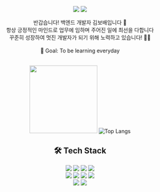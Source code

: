 
<!-- about -->
<div align=center> 
  <p>
  <a href="https://marred-hyena-0d6.notion.site/530306679a994b268a08dc3824676f5f?source=copy_link" target="_blank"><img src="https://img.shields.io/badge/Notion-%23000000.svg?style=flat-square&logo=notion&logoColor=white"/></a>
  <a href="mailto:childhop90@gmail.com" target="_blank"><img src="https://img.shields.io/badge/childhop90@gmail.com-EA4335?style=flat-square&logo=Gmail&logoColor=white"/></a>
</p>

<p>
  반갑습니다! 백엔드 개발자 김보배입니다 👋 <br/>
  항상 긍정적인 마인드로 업무에 임하며 주어진 일에 최선을 다합니다 <br/>
  꾸준히 성장하여 멋진 개발자가 되기 위해 노력하고 있습니다! 🏃‍♀️<br/>
  <br/>
  🎯 Goal: To be learning everyday <br/>
 <br/>
</p>

   <img height="180em" src="https://github-readme-stats.vercel.app/api?username=nmdkims&show_icons=true&hide_border=true&&count_private=true&include_all_commits=true" />   ![Top Langs](https://github-readme-stats.vercel.app/api/top-langs/?username=boooobea&layout=compact&hide_border=true&theme=white)


## 🛠️ Tech Stack 
<p>
  <img src="https://img.shields.io/badge/java-007396?style=flat-square&logo=java&logoColor=white"> 
  <img src="https://img.shields.io/badge/python-3776AB?style=flat-square&logo=python&logoColor=white">
  <img src="https://img.shields.io/badge/spring-%236DB33F.svg?style=flat-square&logo=spring&logoColor=white">
  <img src="https://img.shields.io/badge/Oracle-F80000?style=flat-square&logo=oracle&logoColor=white">
  <br>  
  
  <img src="https://img.shields.io/badge/html5-E34F26?style=flat-square&logo=html5&logoColor=white"> 
  <img src="https://img.shields.io/badge/css-1572B6?style=flat-square&logo=css3&logoColor=white">
  <img src="https://img.shields.io/badge/javascript-%23323330.svg?style=flat-square&logo=javascript&logoColor=%23F7DF1E">
  <img src="https://img.shields.io/badge/jquery-%230769AD.svg?style=flat-square&logo=jquery&logoColor=white">
  <br>
  
  <img src="https://img.shields.io/badge/Linux-FCC624?style=flat-square&logo=linux&logoColor=black">
  <img src="https://img.shields.io/badge/github-%23121011.svg?style=flat-square&logo=github&logoColor=white">
</p>
</div>
</div>
